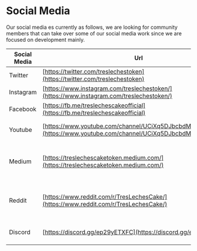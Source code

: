 # Social Media

Our social media es currently as follows, we are looking for community members that can take over some of our social media work since we are focused on development mainly.

| Social Media | Url                                                                                                                  | Status                                                   |
| ------------ | -------------------------------------------------------------------------------------------------------------------- | -------------------------------------------------------- |
| Twitter      | [https://twitter.com/treslechestoken](https://twitter.com/treslechestoken)                                           | Active                                                   |
| Instagram    | [https://www.instagram.com/treslechestoken/](https://www.instagram.com/treslechestoken/)                             | Active                                                   |
| Facebook     | [https://fb.me/treslechescakeofficial](https://fb.me/treslechescakeofficial)                                         | Active/Low Engagement                                    |
| Youtube      | [https://www.youtube.com/channel/UCiXq5DJbcbdM9ZBFVFGv98g](https://www.youtube.com/channel/UCiXq5DJbcbdM9ZBFVFGv98g) | Active, Like and Subscribe                               |
| Medium       | [https://treslechescaketoken.medium.com/](https://treslechescaketoken.medium.com/)                                   | Active, No subscription so we cant post until we buy it. |
| Reddit       | [https://www.reddit.com/r/TresLechesCake/](https://www.reddit.com/r/TresLechesCake/)                                 | Active, we need more engagement from the community.      |
| Discord      | [https://discord.gg/ep29yETXFC](https://discord.gg/ep29yETXFC)                                                       | Active, not a lot of people there.                       |
